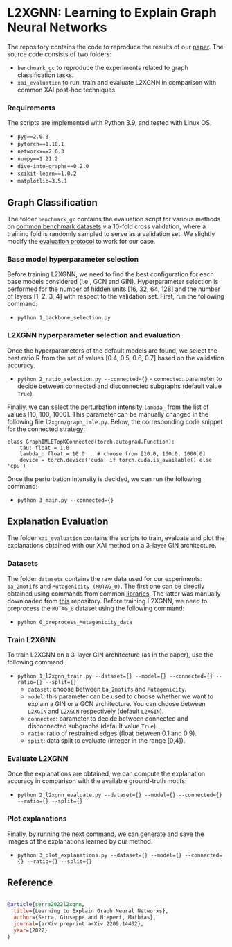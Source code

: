 # L2XGNN: Learning to Explain Graph Neural Networks
The repository contains the code to reproduce the results of our [paper](https://arxiv.org/abs/2209.14402). The source code consists of two folders:
- `benchmark_gc` to reproduce the experiments related to graph classification tasks.
- `xai_evaluation` to run, train and evaluate L2XGNN in comparison with common XAI post-hoc techniques.

### Requirements
The scripts are implemented with Python 3.9, and tested with Linux OS.
 - `pyg==2.0.3` 
 - `pytorch==1.10.1`
 - `networkx==2.6.3`
 - `numpy==1.21.2`
 - `dive-into-graphs==0.2.0`
 - `scikit-learn==1.0.2`
 - `matplotlib=3.5.1` 

## Graph Classification 
The folder `benchmark_gc` contains the evaluation script for various methods on [common benchmark datasets](http://graphkernels.cs.tu-dortmund.de) via 10-fold cross validation, where a training fold is randomly sampled to serve as a validation set. We slightly modify the [evaluation protocol](https://github.com/pyg-team/pytorch_geometric/tree/master/benchmark/kernel) to work for our case.

### Base model hyperparameter selection
Before training L2XGNN, we need to find the best configuration for each base models considered (i.e., GCN and GIN). Hyperparameter selection is performed for the number of hidden units [16, 32, 64, 128] and the number of layers [1, 2, 3, 4] with respect to the validation set. First, run the following command:
 - `python 1_backbone_selection.py`

### L2XGNN hyperparameter selection and evaluation
Once the hyperparameters of the default models are found, we select the best ratio R from the set of values [0.4,  0.5,  0.6,  0.7]  based on the validation accuracy.
 - `python 2_ratio_selection.py --connected={}`
       - `connected`: parameter to decide between connected and disconnected subgraphs (default value `True`).
 
Finally, we can select the perturbation intensity `lambda_` from the list of values [10, 100, 1000]. This parameter can be manually changed in the following file `l2xgnn/graph_imle.py`. Below, the corresponding code snippet for the connected strategy:
```
class GraphIMLETopKConnected(torch.autograd.Function):
    tau: float = 1.0
    lambda_: float = 10.0    # choose from [10.0, 100.0, 1000.0]
    device = torch.device('cuda' if torch.cuda.is_available() else 'cpu')
```
Once the perturbation intensity is decided, we can run the following command:
 - `python 3_main.py --connected={}`

## Explanation Evaluation
The folder `xai_evaluation` contains the scripts to train, evaluate and plot the explanations obtained with our XAI method on a 3-layer GIN architecture.

### Datasets
The folder `datasets` contains the raw data used for our experiments: `ba_2motifs` and `Mutagenicity (MUTAG_0)`. The first one can be directly obtained using commands from common [libraries](https://diveintographs.readthedocs.io/en/latest/xgraph/dataset.html#dig.xgraph.dataset.SynGraphDataset). The latter was manually downloaded from [this](https://github.com/chrisjtan/gnn_cff/tree/main/datasets/Mutagenicity_0) repository.
Before training L2XGNN, we need to preprocess the `MUTAG_0` dataset using the following command:
 - `python 0_preprocess_Mutagenicity_data`

### Train L2XGNN
To train L2XGNN on a 3-layer GIN architecture (as in the paper), use the following command:
 - `python 1_l2xgnn_train.py --dataset={} --model={} --connected={} --ratio={} --split={}`
	 - `dataset`: choose between `ba_2motifs` and `Mutagenicity`.
	 - `model`: this parameter can be used to choose whether we want to explain a GIN or a GCN architecture. You can choose between `L2XGIN` and `L2XGCN` respectively (default `L2XGIN`).
	 - `connected`: parameter to decide between connected and disconnected subgraphs (default value `True`).
	 - `ratio`: ratio of restrained edges (float between 0.1 and 0.9).
	 - `split`: data split to evaluate (integer in the range [0,4]).
### Evaluate L2XGNN
Once the explanations are obtained, we can compute the explanation accuracy in comparison with the available ground-truth motifs:
 - `python 2_l2xgnn_evaluate.py --dataset={} --model={} --connected={} --ratio={} --split={}`
### Plot explanations
Finally, by running the next command, we can generate and save the images of the explanations learned by our method.
 - `python 3_plot_explanations.py --dataset={} --model={} --connected={} --ratio={} --split={}`
 
 
## Reference

```bibtex

@article{serra2022l2xgnn,
  title={Learning to Explain Graph Neural Networks},
  author={Serra, Giuseppe and Niepert, Mathias},
  journal={arXiv preprint arXiv:2209.14402},
  year={2022}
}

```


